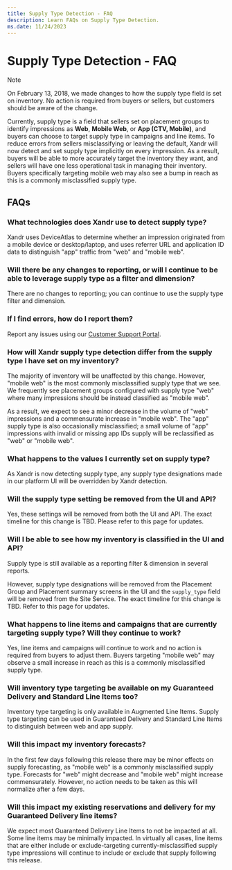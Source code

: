 ```yaml
---
title: Supply Type Detection - FAQ
description: Learn FAQs on Supply Type Detection.  
ms.date: 11/24/2023
---
```



# Supply Type Detection - FAQ

> [!NOTE]
> On February 13, 2018, we made changes to how the supply type field is set on inventory. No action is required from buyers or sellers, but customers should be aware of the change.

Currently, supply type is a field that sellers set on placement groups to identify impressions as **Web**, **Mobile Web**, or **App (CTV, Mobile)**, and buyers can choose to target supply type in campaigns and line items. To reduce errors from sellers misclassifying or leaving the default, Xandr will now detect and set supply type implicitly on every impression. As a result, buyers will be able to more accurately target the inventory they want, and sellers will have one less operational task in managing their inventory. Buyers specifically targeting mobile web may also see a bump in reach as this is a commonly misclassified supply type.

## FAQs

### What technologies does Xandr use to detect supply type?

Xandr uses DeviceAtlas to determine whether an impression originated from a mobile device or desktop/laptop, and uses referrer URL and application ID data to distinguish "app" traffic from "web" and "mobile web".

### Will there be any changes to reporting, or will I continue to be able to leverage supply type as a filter and dimension?

There are no changes to reporting; you can continue to use the supply type filter and dimension.

### If I find errors, how do I report them?

Report any issues using our [Customer Support Portal](https://support.ads.microsoft.com).

### How will Xandr supply type detection differ from the supply type I have set on my inventory?

The majority of inventory will be unaffected by this change. However, "mobile web" is the most commonly misclassified supply type that we see. We frequently see placement groups configured with supply type "web" where many impressions should be instead classified as "mobile web". 

As a result, we expect to see a minor decrease in the volume of "web" impressions and a commensurate increase in "mobile web". The "app" supply type is also occasionally misclassified; a small volume of "app" impressions with invalid or missing app IDs supply will be reclassified as "web" or "mobile web".

### What happens to the values I currently set on supply type?

As Xandr is now detecting supply type, any supply type designations made in our platform UI will be overridden by Xandr detection.

### Will the supply type setting be removed from the UI and API?

Yes, these settings will be removed from both the UI and API. The exact timeline for this change is TBD. Please refer to this page for updates.

### Will I be able to see how my inventory is classified in the UI and API?

Supply type is still available as a reporting filter & dimension in several reports.

However, supply type designations will be removed from the Placement Group and Placement summary screens in the UI and the `supply_type` field will be removed from the Site Service. The exact timeline for this change is TBD. Refer to this page for updates.

### What happens to line items and campaigns that are currently targeting supply type? Will they continue to work?

Yes, line items and campaigns will continue to work and no action is required from buyers to adjust them. Buyers targeting "mobile web" may observe a small increase in reach as this is a commonly misclassified supply type.

### Will inventory type targeting be available on my Guaranteed Delivery and Standard Line Items too?

Inventory type targeting is only available in Augmented Line Items. Supply type targeting can be used in Guaranteed Delivery and Standard Line Items to distinguish between web and app supply.

### Will this impact my inventory forecasts?

In the first few days following this release there may be minor effects on supply forecasting, as "mobile web" is a commonly misclassified supply type. Forecasts for "web" might decrease and "mobile web" might increase commensurately. However, no action needs to be taken as this will normalize after a few days.

### Will this impact my existing reservations and delivery for my Guaranteed Delivery line items?

We expect most Guaranteed Delivery Line Items to not be impacted at all. Some line items may be minimally impacted. In virtually all cases, line items that are either include or exclude-targeting currently-misclassified supply type impressions will continue to include or exclude that supply following this release.
